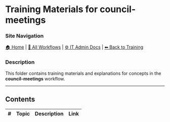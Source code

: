 # Training Materials for council-meetings

### Site Navigation
[🏠 Home](../../../README.md) | [📂 All Workflows](../../../users/users.md) | [⚙ IT Admin Docs](../../../it-admins/README.md) | [⬅ Back to Training](../README.md)

### Description
This folder contains training materials and explanations for concepts in the **council-meetings** workflow.

---

## Contents

| **#** | **Topic** | **Description** | **Link** |
|---|---|---|---|